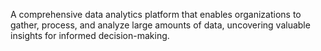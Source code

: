 A comprehensive data analytics platform that enables organizations to gather, process, and analyze large amounts of data, uncovering valuable insights for informed decision-making.

